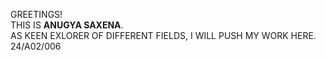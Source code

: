 GREETINGS!<BR>
THIS IS <B>ANUGYA SAXENA</B>.<BR>
AS KEEN EXLORER OF DIFFERENT FIELDS, I WILL PUSH MY WORK HERE.
 24/A02/006
